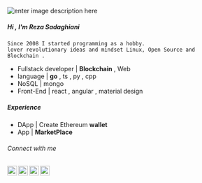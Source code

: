 ![enter image description here](https://media-exp1.licdn.com/dms/image/C4D16AQF2xW9BmreMtw/profile-displaybackgroundimage-shrink_350_1400/0?e=1609977600&v=beta&t=70no2pXh-iNfbGLG0TiND-0mn4Gm5x09nBs4ERSijmY)


##### Hi , I'm Reza Sadaghiani
    Since 2008 I started programming as a hobby.
    lover revolutionary ideas and mindset Linux, Open Source and Blockchain . 
+ Fullstack developer  |  **Blockchain** , Web 
+ language |  **go** , ts , py , cpp 
+ NoSQL | mongo
+ Front-End | react , angular , material design

#####  Experience 
+ DApp | Create Ethereum **wallet**  
+ App | **MarketPlace** 

###### Connect with me

[<img align="left" alt="Sabesan | LinkedIn" height="22px" src="https://cdn.jsdelivr.net/npm/simple-icons@v3/icons/linkedin.svg" />][linkedin]
[<img align="left" alt="Sabesan | Gmail" height="22px" src="https://cdn.jsdelivr.net/npm/simple-icons@v3/icons/gmail.svg" />][gmail]
[<img align="left" alt="Sabesan | Whatsapp" height="22px" src="https://cdn.jsdelivr.net/npm/simple-icons@v3/icons/whatsapp.svg" />][whatsapp]
[<img align="left" alt="Sabesan | Skype" height="22px" src="https://cdn.jsdelivr.net/npm/simple-icons@v3/icons/skype.svg" />][skype]

[linkedin]: https://www.linkedin.com/in/sadaghiani-reza
[gmail]: mailto:sadaghiani.reza@gmail.com
[whatsapp]:https://wa.me/00989366644232
[skype]: https://join.skype.com/invite/xXqzuzCnCaKq
